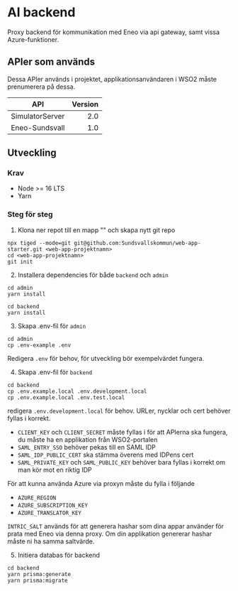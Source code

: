 # AI backend

Proxy backend för kommunikation med Eneo via api gateway,
samt vissa Azure-funktioner.

## APIer som används

Dessa APIer används i projektet, applikationsanvändaren i WSO2 måste prenumerera på dessa.

| API             | Version |
| --------------- | ------: |
| SimulatorServer |     2.0 |
| Eneo-Sundsvall  |     1.0 |

## Utveckling

### Krav

- Node >= 16 LTS
- Yarn

### Steg för steg

1. Klona ner repot till en mapp "<web-app-projektnamn>" och skapa nytt git repo

```
npx tiged --mode=git git@github.com:Sundsvallskommun/web-app-starter.git <web-app-projektnamn>
cd <web-app-projektnamn>
git init
```

2. Installera dependencies för både `backend` och `admin`

```
cd admin
yarn install

cd backend
yarn install
```

3. Skapa .env-fil för `admin`

```
cd admin
cp .env-example .env
```

Redigera `.env` för behov, för utveckling bör exempelvärdet fungera.

4. Skapa .env-fil för `backend`

```
cd backend
cp .env.example.local .env.development.local
cp .env.example.local .env.test.local
```

redigera `.env.development.local` för behov. URLer, nycklar och cert behöver fyllas i korrekt.

- `CLIENT_KEY` och `CLIENT_SECRET` måste fyllas i för att APIerna ska fungera, du måste ha en applikation från WSO2-portalen
- `SAML_ENTRY_SSO` behöver pekas till en SAML IDP
- `SAML_IDP_PUBLIC_CERT` ska stämma överens med IDPens cert
- `SAML_PRIVATE_KEY` och `SAML_PUBLIC_KEY` behöver bara fyllas i korrekt om man kör mot en riktig IDP

För att kunna använda Azure via proxyn måste du fylla i följande

- `AZURE_REGION`
- `AZURE_SUBSCRIPTION_KEY`
- `AZURE_TRANSLATOR_KEY`

`INTRIC_SALT` används för att generera hashar som dina appar använder för prata med Eneo via denna proxy.
Om din applikation genererar hashar måste ni ha samma saltvärde.

5. Initiera databas för backend

```
cd backend
yarn prisma:generate
yarn prisma:migrate
```

